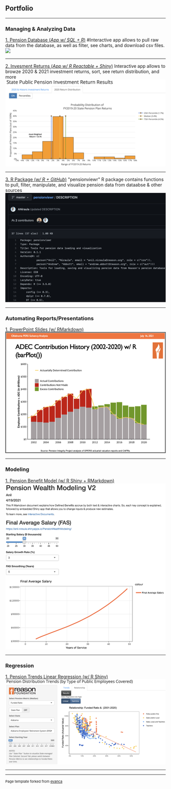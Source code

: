 ## Portfolio
---

### Managing & Analyzing Data

[1. Pension Database (*App w/ SQL + R*)](https://github.com/ReasonFoundation/)
#Interactive app allows to pull raw data from the database, as well as filter, see charts, and download csv files.
<img src="images/Reason Database Viewer (V4.0).png?raw=true"/>

---

[2. Invesment Returns (*App w/ R Reactable + Shiny*)](https://reason.shinyapps.io/StatePublicPensionReturnResults_Updt2)
Interactive app allows to browze 2020 & 2021 investment returns, sort, see return distribution, and more
<img src="images/2020FY Returns2.jpg?raw=true"/>

---

[3. R Package (*w/ R + GitHub*)](https://github.com/ReasonFoundation/pensionviewr)
"pensionviewr" R package contains functions to pull, filter, manipulate, and visualize pension data from dataabse & other sources
<img src="images/Pensionviewr.png?raw=true"/>

---

### Automating Reports/Presentations

[1. PowerPoint Slides (w/ RMarkdown)](http://example.com/)
<img src="images/OPERS_PPT2.png?raw=true"/>

---

### Modeling

[1. Pension Benefit Model (w/ R Shiny + RMarkdown)](https://anil-niraula.shinyapps.io/PensionWealthModeling/)
<img src="images/BenefitModel.png?raw=true"/>

---

### Regression

[1. Pension Trends Linear Regression (w/ R Shiny)](https://reason.shinyapps.io/DistCoveredEE2/)
<img src="images/PensionTrendsRegression.png?raw=true"/>

---



---
<p style="font-size:11px">Page template forked from <a href="https://github.com/evanca/quick-portfolio">evanca</a></p>
<!-- Remove above link if you don't want to attibute -->
